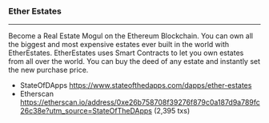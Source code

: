 ### Ether Estates
---
Become a Real Estate Mogul on the Ethereum Blockchain.
You can own all the biggest and most expensive estates ever built in the world with EtherEstates.
EtherEstates uses Smart Contracts to let you own estates from all over the world. You can buy the deed of any estate and instantly set the new purchase price.
* StateOfDApps https://www.stateofthedapps.com/dapps/ether-estates
* Etherscan https://etherscan.io/address/0xe26b758708f39276f879c0a187d9a789fc26c38e?utm_source=StateOfTheDApps  (2,395 txs)

